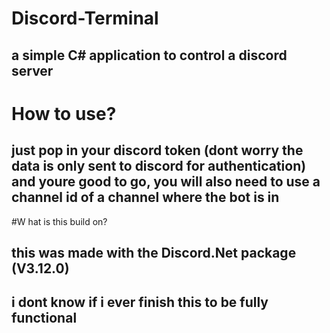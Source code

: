 # Discord-Terminal
## a simple C# application to control a discord server

# How to use?
## just pop in your discord token (dont worry the data is only sent to discord for authentication) and youre good to go, you will also need to use a channel id of a channel where the bot is in

#W hat is this build on?
## this was made with the Discord.Net package (V3.12.0)

## i dont know if i ever finish this to be fully functional
